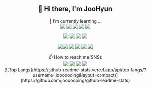 <div align="center">
  
## 👋 Hi there, I'm JooHyun


 🌱 I’m currently learning ... <br>
<img src="https://img.shields.io/badge/Java-007396?style=plastic-square&logo=Java&logoColor=white"/> <img src="https://img.shields.io/badge/JavaScript-F7DF1E?style=plastic-square&logo=Javascript&logoColor=white"/> <img src="https://img.shields.io/badge/C-A8B9CC?style=plastic-square&logo=C&logoColor=white"/> <img src="https://img.shields.io/badge/HTML5-E34F26?style=plastic-square&logo=HTML5&logoColor=white"/> <img src="https://img.shields.io/badge/CSS3-1572B6?style=plastic-square&logo=CSS3&logoColor=white"/> 

<img src="https://img.shields.io/badge/Eclipse IDE-2C2255?style=plastic-square&logo=Eclipse IDE&logoColor=white"/> <img src="https://img.shields.io/badge/Visual Studio Code-007ACC?style=plastic-square&logo=Visual Studio Code&logoColor=white"/> <img src="https://img.shields.io/badge/Git-F05032?style=plastic-square&logo=Git&logoColor=white"/> <img src="https://img.shields.io/badge/Jupyter-F37626?style=plastic-square&logo=Jupyter&logoColor=white"/>

<img src="https://img.shields.io/badge/MySQL-4479A1?style=plastic-square&logo=MySQL&logoColor=white"/><img src="https://img.shields.io/badge/SQLite-003B57?style=plastic-square&logo=SQLite&logoColor=white"/> <img src="https://img.shields.io/badge/Linux-FCC624?style=plastic-square&logo=Linux&logoColor=black"/>
<img src="https://img.shields.io/badge/Ubuntu-E95420?style=plastic-square&logo=Ubuntu&logoColor=black"/> <img src="https://img.shields.io/badge/Apache-D22128?style=plastic-square&logo=Apache&logoColor=white"/> <img src="https://img.shields.io/badge/Apache Tomcat-F8DC75?style=plastic-square&logo=Apache Tomcat&logoColor=black"/> 
</div>




 
<div align="center">
 📫 How to reach me(SNS): <br>
<!-- 링크드인 -->
<img src="https://img.shields.io/badge/Naver-03C75A?style=plastic-square&logo=Naver&logoColor=white"/> <!-- 깃허브 --> <img src="https://img.shields.io/badge/Github-181717?style=plastic-square&logo=Github&logoColor=white"/> <img src="https://img.shields.io/badge/LinkedIn-0A66C2?style=plastic-square&logo=LinkedIn&logoColor=white"/> 
<img src="https://img.shields.io/badge/Notion-000000?style=plastic-square&logo=Notion&logoColor=white"/>
</div>

<div align="center">
[![Top Langs](https://github-readme-stats.vercel.app/api/top-langs/?username=jooooooing&layout=compact)](https://github.com/jooooooing/github-readme-stats)
</div>

<!--
**jooooooing/jooooooing** is a ✨ _special_ ✨ repository because its `README.md` (this file) appears on your GitHub profile.

Here are some ideas to get you started:

- 🔭 I’m currently working on ...
- 🌱 I’m currently learning ...
- 👯 I’m looking to collaborate on ...
- 🤔 I’m looking for help with ...
- 💬 Ask me about ...
- 📫 How to reach me: ...
- 😄 Pronouns: ...
- ⚡ Fun fact: ...
-->

</div>
